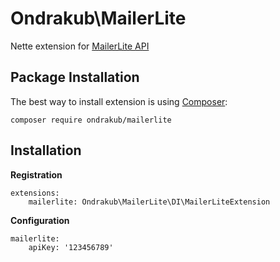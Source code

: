 Ondrakub\MailerLite
===================
Nette extension for [MailerLite API](https://developers.mailerlite.com/docs)

Package Installation
-------------------

The best way to install extension is using [Composer](http://getcomposer.org/):

```
composer require ondrakub/mailerlite
```

Installation
-------------

**Registration**

```
extensions:
	mailerlite: Ondrakub\MailerLite\DI\MailerLiteExtension
```

**Configuration**

```
mailerlite:
	apiKey: '123456789'
```